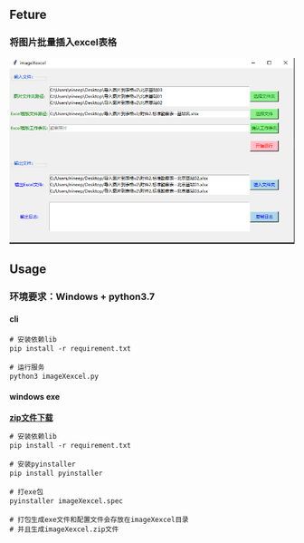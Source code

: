 ## Feture 
### 将图片批量插入excel表格  
![avatar](doc/截图.png)

## Usage
### 环境要求：Windows + python3.7 

#### cli
    # 安装依赖lib
    pip install -r requirement.txt
    
    # 运行服务
    python3 imageXexcel.py
    
#### windows exe
[**zip文件下载**](https://github.com/nineep/imageXexcel/releases)
    
    # 安装依赖lib
    pip install -r requirement.txt

    # 安装pyinstaller 
    pip install pyinstaller
    
    # 打exe包
    pyinstaller imageXexcel.spec
    
    # 打包生成exe文件和配置文件会存放在imageXexcel目录
    # 并且生成imageXexcel.zip文件
